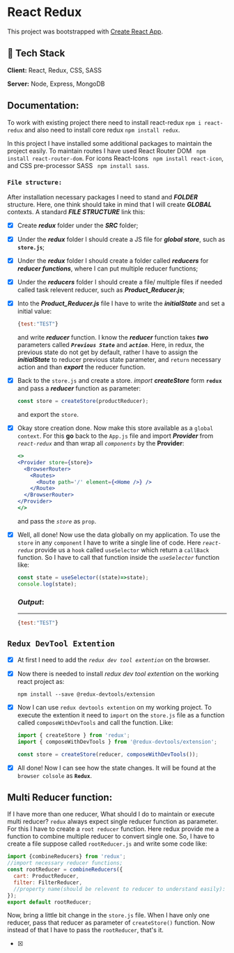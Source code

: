 # React Redux

This project was bootstrapped with [Create React App](https://github.com/facebook/create-react-app).

## 🚀 Tech Stack

**Client:** React, Redux, CSS, SASS

**Server:** Node, Express, MongoDB

## Documentation:

 To work with existing project there need to install react-redux ``` npm i react-redux ``` and also need to install core redux ``` npm install redux ```.

 In this project I have installed some additional packages to maintain the project easily. To maintain routes I have used React Router DOM ``` npm install react-router-dom```. For icons React-Icons ``` npm install react-icon```, and CSS pre-processor SASS ``` npm install sass```.

### `File structure:`
 After installation necessary packages I need to stand and ***FOLDER*** structure. Here, one think should take in mind that I will create ***GLOBAL*** contexts. A standard ***FILE STRUCTURE*** link this:
 * [x] Create ***redux*** folder under the ***SRC*** folder;
 * [x] Under the ***redux*** folder I should create a JS file for ***global store***, such as **``` store.js```**;
 * [x] Under the ***redux*** folder I should create a folder called ***reducers*** for ***reducer functions***, where I can put multiple reducer functions;
 * [x] Under the ***reducers*** folder I should create a file/ multiple files if needed called task relevent  reducer, such as ***Product_Reducer.js***;
 * [x] Into the ***Product_Reducer.js*** file I have to write the ***initialState*** and set a initial value:
    ```js
    {test:"TEST"}
    ```
    and write ***reducer*** function. I know the ***reducer*** function takes ***two*** parameters called ***`Previous State`*** and ***`action`***. Here, in redux, the previous state do not get by default, rather I have to assign the ***initialState*** to reducer previous state parameter, and `return` necessary action and than ***export*** the reducer function.
 * [x] Back to the ```store.js``` and create a store. *import* ***createStore*** form **```redux```** and pass a ***reducer*** function as parameter: 
    ```js
    const store = createStore(productReducer);
    ```
    and export the `store`.
* [x] Okay store creation done. Now make this store available as a `global context`. For this **go** back to the ```App.js``` file and import ***Provider*** from *```react-redux```* and than wrap all *`components`* by the **Provider**:
  ```jsx
  <>
  <Provider store={store}>
    <BrowserRouter>
      <Routes>
        <Route path='/' element={<Home />} />
      </Route>
    </BrowserRouter>
  </Provider>
  </>
  ```
  and pass the *`store`* as `prop`.

* [x] Well, all done! Now use the data globally on my application. To use the `store` in any `component` I have to write a single line of code. Here *`react-redux`* provide us a `hook` called ```useSelector``` which return a `callBack` function. So I have to call that function inside the *`useSelector`* function like:
  ```js
  const state = useSelector((state)=>state);
  console.log(state);
  ```
  ### ***Output***:
  - - -
  ```js
  {test:"TEST"}
  ```

## `Redux DevTool Extention`
* [x] At first I need to add the *`redux dev tool extention`* on the browser. 
* [x] Now there is needed to install *redux dev tool extention* on the working react project as: 
  ```
  npm install --save @redux-devtools/extension
  ```
* [x] Now I can use `redux devtools extention` on my working project. To execute the extention it need to `import` on the `store.js` file as a function called `composeWithDevTools` and call the function. Like:
  ```js
  import { createStore } from 'redux';
  import { composeWithDevTools } from '@redux-devtools/extension';

  const store = createStore(reducer, composeWithDevTools());
  ```
* [x] All done! Now I can see how the state changes. It will be found at the `browser colsole` as **`Redux`**.


## Multi Reducer function:
If I have more than one reducer, What should I do to maintain or execute multi reducer?
`redux` always expect single reducer function as parameter. For this I have to create a `root reducer` function. Here redux provide me a function to combine multiple reducer to convert single one. So, I have to create a file suppose called `rootReducer.js` and write some code like:
  ```jsx
  import {combineReducers} from 'redux';
  //import necessary reducer functions;
  const rootReducer = combineReducers({
    cart: ProductReducer,
    filter: FilterReducer,
    //property name(should be relevent to reducer to understand easily): reducerFunction,
  });
  export default rootReducer;
  ```
  Now, bring a little bit change in the `store.js` file. When I have only one reducer, pass that reducer as parameter of `createStore()` function. Now instead of that I have to pass the `rootReducer`, that's it.

* [x] 











